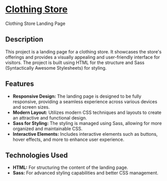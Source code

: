 # [Clothing Store](https://abhishek-soren.github.io/Clothing-Store/ "Clothing Store Landing Page")
Clothing Store Landing Page

## Description
This project is a landing page for a clothing store. It showcases the store's offerings and provides a visually appealing and user-friendly interface for visitors. The project is built using HTML for the structure and Sass (Syntactically Awesome Stylesheets) for styling.

## Features
- **Responsive Design:** The landing page is designed to be fully responsive, providing a seamless experience across various devices and screen sizes.
- **Modern Layout:** Utilizes modern CSS techniques and layouts to create an attractive and functional design.
- **Sass for Styling:** The styling is managed using Sass, allowing for more organized and maintainable CSS.
- **Interactive Elements:** Includes interactive elements such as buttons, hover effects, and more to enhance user experience.

## Technologies Used
- **HTML:** For structuring the content of the landing page.
- **Sass:** For advanced styling capabilities and better CSS management.
